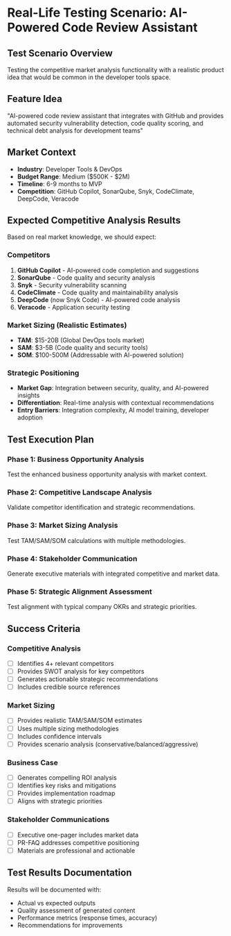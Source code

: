 # Real-Life Testing Scenario: AI-Powered Code Review Assistant

## Test Scenario Overview
Testing the competitive market analysis functionality with a realistic product idea that would be common in the developer tools space.

## Feature Idea
"AI-powered code review assistant that integrates with GitHub and provides automated security vulnerability detection, code quality scoring, and technical debt analysis for development teams"

## Market Context
- **Industry**: Developer Tools & DevOps
- **Budget Range**: Medium ($500K - $2M)
- **Timeline**: 6-9 months to MVP
- **Competition**: GitHub Copilot, SonarQube, Snyk, CodeClimate, DeepCode, Veracode

## Expected Competitive Analysis Results
Based on real market knowledge, we should expect:

### Competitors
1. **GitHub Copilot** - AI-powered code completion and suggestions
2. **SonarQube** - Code quality and security analysis
3. **Snyk** - Security vulnerability scanning
4. **CodeClimate** - Code quality and maintainability analysis
5. **DeepCode** (now Snyk Code) - AI-powered code analysis
6. **Veracode** - Application security testing

### Market Sizing (Realistic Estimates)
- **TAM**: $15-20B (Global DevOps tools market)
- **SAM**: $3-5B (Code quality and security tools)
- **SOM**: $100-500M (Addressable with AI-powered solution)

### Strategic Positioning
- **Market Gap**: Integration between security, quality, and AI-powered insights
- **Differentiation**: Real-time analysis with contextual recommendations
- **Entry Barriers**: Integration complexity, AI model training, developer adoption

## Test Execution Plan

### Phase 1: Business Opportunity Analysis
Test the enhanced business opportunity analysis with market context.

### Phase 2: Competitive Landscape Analysis  
Validate competitor identification and strategic recommendations.

### Phase 3: Market Sizing Analysis
Test TAM/SAM/SOM calculations with multiple methodologies.

### Phase 4: Stakeholder Communication
Generate executive materials with integrated competitive and market data.

### Phase 5: Strategic Alignment Assessment
Test alignment with typical company OKRs and strategic priorities.

## Success Criteria

### Competitive Analysis
- [ ] Identifies 4+ relevant competitors
- [ ] Provides SWOT analysis for key competitors
- [ ] Generates actionable strategic recommendations
- [ ] Includes credible source references

### Market Sizing
- [ ] Provides realistic TAM/SAM/SOM estimates
- [ ] Uses multiple sizing methodologies
- [ ] Includes confidence intervals
- [ ] Provides scenario analysis (conservative/balanced/aggressive)

### Business Case
- [ ] Generates compelling ROI analysis
- [ ] Identifies key risks and mitigations
- [ ] Provides implementation roadmap
- [ ] Aligns with strategic priorities

### Stakeholder Communications
- [ ] Executive one-pager includes market data
- [ ] PR-FAQ addresses competitive positioning
- [ ] Materials are professional and actionable

## Test Results Documentation
Results will be documented with:
- Actual vs expected outputs
- Quality assessment of generated content
- Performance metrics (response times, accuracy)
- Recommendations for improvements